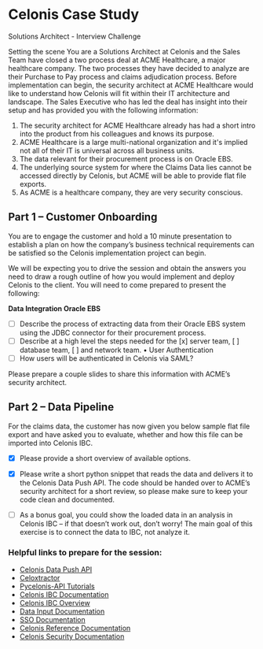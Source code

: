 # Celonis Case Study

Solutions Architect - Interview Challenge

Setting the scene
You are a Solutions Architect at Celonis and the Sales Team have closed a two process deal at ACME Healthcare, a major healthcare company. The two processes they have decided to analyze are their Purchase to Pay process and claims adjudication process.
Before implementation can begin, the security architect at ACME Healthcare would like to understand how Celonis will fit within their IT architecture and landscape.
The Sales Executive who has led the deal has insight into their setup and has provided you with the following information:

1.	The security architect for ACME Healthcare already has had a short intro into the product from his colleagues and knows its purpose.
2.	ACME Healthcare is a large multi-national organization and it's implied not all of their IT is universal across all business units.
3.	The data relevant for their procurement process is on Oracle EBS.
4.	The underlying source system for where the Claims Data lies cannot be accessed directly by Celonis, but ACME will be able to provide flat file exports.
5.	As ACME is a healthcare company, they are very security conscious.

## Part 1 – Customer Onboarding
You are to engage the customer and hold a 10 minute presentation to establish a plan on how the company’s business technical requirements can be satisfied so the Celonis implementation project can begin.

We will be expecting you to drive the session and obtain the answers you need to draw a rough outline of how you would implement and deploy Celonis to the client. You will need to come prepared to present the following:

**Data Integration Oracle EBS** 
- [ ] Describe the process of extracting data from their Oracle EBS system using the JDBC connector for their procurement process.
- [ ] Describe at a high level the steps needed for the [x] server team, [ ] database team, [ ] and network team.
•	User Authentication
- [ ] How users will be authenticated in Celonis via SAML?

Please prepare a couple slides to share this information with ACME’s security architect.

## Part 2 – Data Pipeline
For the claims data, the customer has now given you below sample flat file export and have asked you to evaluate, whether and how this file can be imported into Celonis IBC.
- [x] Please provide a short overview of available options.
- [x] Please write a short python snippet that reads the data and delivers it to the Celonis Data Push API. The code should be handed over to ACME’s security architect for a short review, so please make sure to keep your code clean and documented. 
- [ ] As a bonus goal, you could show the loaded data in an analysis in Celonis IBC – if that doesn’t work out, don’t worry! The main goal of this exercise is to connect the data to IBC, not analyze it.
 

### Helpful links to prepare for the session:
- [Celonis Data Push API](https://{tenant}.{realm}.celonis.cloud/documentation/data-push-api-python/)
- [Celoxtractor](https://celonis.github.io/celoxtractor/) 
- [Pycelonis-API Tutorials](https://celonis.github.io/pycelonis/api_tutorial.html)
- [Celonis IBC Documentation](https://help.celonis.cloud)
- [Celonis IBC Overview](https://help.celonis.cloud/help/display/CIBC/Celonis+Intelligent+Business+Cloud)
- [Data Input Documentation](https://help.celonis.cloud/help/display/CIBC/Data+Input) 
- [SSO Documentation](https://help.celonis.cloud/help/pages/viewpage.action?pageId=12321316)
- [Celonis Reference Documentation](https://celonis.github.io/pycelonis/reference.html)
- [Celonis Security Documentation](https://www.celonis.com/trust-center/)
